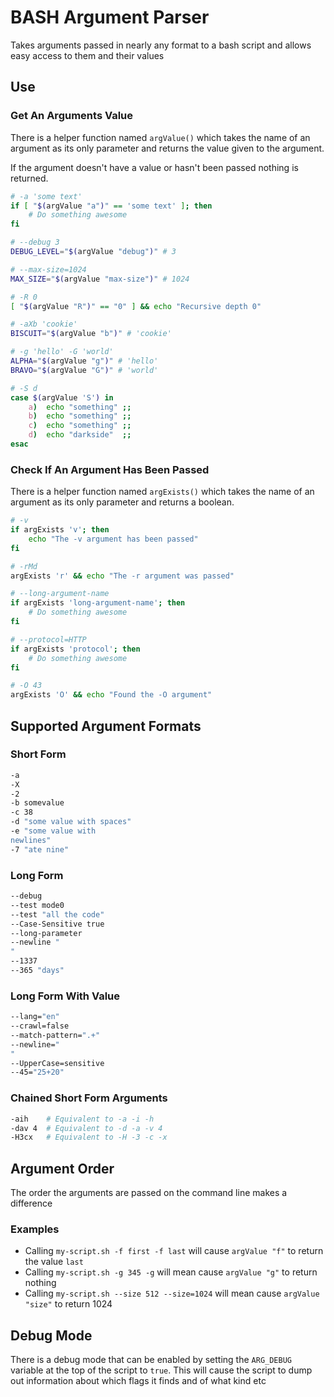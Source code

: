 # BASH Argument Parser

Takes arguments passed in nearly any format to a bash script and allows easy access to them and their values

## Use

### Get An Arguments Value

There is a helper function named `argValue()` which takes the name of 
an argument as its only parameter and returns the value given to the argument.

If the argument doesn't have a value or hasn't been passed nothing is returned.

```bash
# -a 'some text'
if [ "$(argValue "a")" == 'some text' ]; then
	# Do something awesome
fi

# --debug 3
DEBUG_LEVEL="$(argValue "debug")" # 3

# --max-size=1024
MAX_SIZE="$(argValue "max-size")" # 1024

# -R 0
[ "$(argValue "R")" == "0" ] && echo "Recursive depth 0"

# -aXb 'cookie'
BISCUIT="$(argValue "b")" # 'cookie'

# -g 'hello' -G 'world'
ALPHA="$(argValue "g")" # 'hello'
BRAVO="$(argValue "G")" # 'world'

# -S d
case $(argValue 'S') in
	a)	echo "something" ;;
	b)	echo "something" ;;
	c)	echo "something" ;;
	d)	echo "darkside"  ;;
esac
```

### Check If An Argument Has Been Passed

There is a helper function named `argExists()` which takes the name of 
an argument as its only parameter and returns a boolean.

```bash
# -v
if argExists 'v'; then
	echo "The -v argument has been passed"
fi

# -rMd
argExists 'r' && echo "The -r argument was passed"

# --long-argument-name
if argExists 'long-argument-name'; then
	# Do something awesome
fi

# --protocol=HTTP
if argExists 'protocol'; then
	# Do something awesome
fi

# -O 43
argExists 'O' && echo "Found the -O argument"
```

## Supported Argument Formats

### Short Form

```bash
-a
-X
-2
-b somevalue
-c 38
-d "some value with spaces"
-e "some value with
newlines"
-7 "ate nine"
```

### Long Form

```bash
--debug
--test mode0
--test "all the code"
--Case-Sensitive true
--long-parameter
--newline "
"
--1337
--365 "days"
```

### Long Form With Value

```bash
--lang="en"
--crawl=false
--match-pattern=".+"
--newline="
"
--UpperCase=sensitive
--45="25+20"
```

### Chained Short Form Arguments

```bash
-aih	# Equivalent to -a -i -h
-dav 4	# Equivalent to -d -a -v 4
-H3cx	# Equivalent to -H -3 -c -x
```

## Argument Order

The order the arguments are passed on the command line makes a difference

### Examples

* Calling `my-script.sh -f first -f last` will cause `argValue "f"` to return the value `last`
* Calling `my-script.sh -g 345 -g` will mean cause `argValue "g"` to return nothing
* Calling `my-script.sh --size 512 --size=1024` will mean cause `argValue "size"` to return 1024

## Debug Mode

There is a debug mode that can be enabled by setting the `ARG_DEBUG` variable at the top of the script to `true`.
This will cause the script to dump out information about which flags it finds and of what kind etc